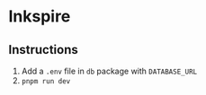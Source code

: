 # Inkspire

## Instructions

1. Add a `.env` file in `db` package with `DATABASE_URL`
2. `pnpm run dev`
